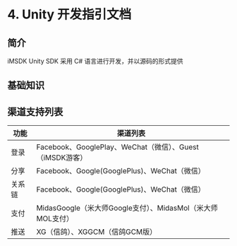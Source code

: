 # 4. Unity 开发指引文档


## 简介

iMSDK Unity SDK 采用 C# 语言进行开发，并以源码的形式提供


## 基础知识



## 渠道支持列表

  | 功能 | 渠道列表 |
  | -- | -- | 
  | 登录 | Facebook、GooglePlay、WeChat（微信）、Guest（iMSDK游客） |
  | 分享 | Facebook、Google(GooglePlus)、WeChat（微信） |
  | 关系链 | Facebook、Google(GooglePlus)、WeChat（微信） |
  | 支付 | MidasGoogle（米大师Google支付）、MidasMol（米大师MOL支付） |
  | 推送 | XG（信鸽）、XGGCM（信鸽GCM版） |
  
